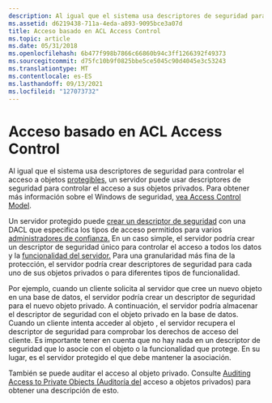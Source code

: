 ```yaml
---
description: Al igual que el sistema usa descriptores de seguridad para controlar el acceso a objetos protegibles, un servidor puede usar descriptores de seguridad para controlar el acceso a sus objetos privados. Para obtener más información sobre el Windows de seguridad, vea Access Control Modelo.
ms.assetid: d6219438-711a-4eda-a893-9095bce3a07d
title: Acceso basado en ACL Access Control
ms.topic: article
ms.date: 05/31/2018
ms.openlocfilehash: 6b477f998b7866c66860b94c3ff1266392f49373
ms.sourcegitcommit: d75fc10b9f0825bbe5ce5045c90d4045e3c53243
ms.translationtype: MT
ms.contentlocale: es-ES
ms.lasthandoff: 09/13/2021
ms.locfileid: "127073732"
---
```

# <a name="acl-based-access-control"></a>Acceso basado en ACL Access Control

Al igual que el sistema usa descriptores de seguridad para controlar el acceso a objetos [protegibles,](security-descriptors.md) un servidor puede usar descriptores de seguridad para controlar el acceso a sus objetos privados. Para obtener más información sobre el Windows de seguridad, [vea Access Control Model](access-control-model.md).

Un servidor protegido puede [crear un descriptor de seguridad](security-descriptors-for-private-objects.md) con una DACL que especifica los tipos de acceso permitidos para varios [administradores de confianza.](trustees.md) En un caso simple, el servidor podría crear un descriptor de seguridad único para controlar el acceso a todos los datos y la [funcionalidad del servidor.](checking-access-to-private-objects.md) Para una granularidad más fina de la protección, el servidor podría crear descriptores de seguridad para cada uno de sus objetos privados o para diferentes tipos de funcionalidad.

Por ejemplo, cuando un cliente solicita al servidor que cree un nuevo objeto en una base de datos, el servidor podría crear un descriptor de seguridad para el nuevo objeto privado. A continuación, el servidor podría almacenar el descriptor de seguridad con el objeto privado en la base de datos. Cuando un cliente intenta acceder al objeto , el servidor recupera el descriptor de seguridad para comprobar los derechos de acceso del cliente. Es importante tener en cuenta que no hay nada en un descriptor de seguridad que lo asocie con el objeto o la funcionalidad que protege. En su lugar, es el servidor protegido el que debe mantener la asociación.

También se puede auditar el acceso al objeto privado. Consulte [Auditing Access to Private Objects (Auditoría del](auditing-access-to-private-objects.md) acceso a objetos privados) para obtener una descripción de esto.

 

 



